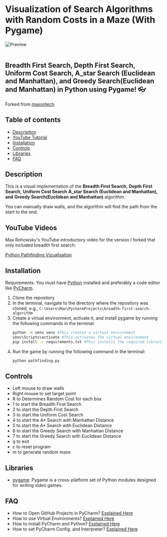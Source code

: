 # Visualization of Search Algorithms with Random Costs in a Maze (With Pygame)

![Preview](/preview.png)
<br>
<br>

##  **Breadth First Search,** **Depth First Search,** **Uniform Cost Search,** **A_star Search (Euclidean and Manhattan),** **and** **Greedy Search(Euclidean and Manhattan)** in **Python** using **Pygame**! 👓

Forked from [maxontech](https://github.com/MaxRohowsky)

## Table of contents

- [Description](#description)
- [YouTube Tutorial](#youtube-tutorial)
- [Installation](#installation)
- [Controls](#controls)
- [Libraries](#libraries)
- [FAQ](#faq)

## Description

This is a visual implementation of the **Breadth First Search,** **Depth First Search,** **Uniform Cost Search** **A_star Search (Euclidean and Manhattan),** **and** **Greedy Search(Euclidean and Manhattan)** algorithm.

You can manually draw walls, and the algorithm will find the path from the start to the end.

## YouTube Videos

Max Rohowsky's YouTube introductory video for the version I forked that only included breadth first search:

[Python Pathfinding Vizualisation](https://www.youtube.com/watch?v=QNpUN8gBeLY)

## Installation
Requirements: You must have [Python](https://www.python.org/downloads/) installed and preferably a code editor like [PyCharm](https://www.jetbrains.com/pycharm/download/).

1. Clone the repository 
2. In the terminal, navigate to the directory where the repository was cloned, e.g., `C:\Users\Max\PycharmProjects\breadth-first-search-algorithm`
3. Create a virtual environment, activate it, and install pygame by running the following commands in the terminal:
    ```bash
    python -m venv venv #This creates a virtual environment
    venv\Scripts\activate #This activates the virtual environment
    pip install -r requirements.txt #This installs the required libraries
    ```
4. Run the game by running the following command in the terminal:
    ```bash
    python pathfinding.py
    ```

## Controls
- Left mouse to draw walls
- Right mouse to set target point
- R to Determines Random Cost for each box
- 1 to start the Breadth First Search
- 2 to start the Depth First Search
- 3 to start the Uniform Cost Search
- 4 to start the A* Search with Manhattan Distance
- 5 to start the A* Search with Euclidean Distance
- 6 to start the Greedy Search with Manhattan Distance
- 7 to start the Greedy Search with Euclidean Distance
- q to exit
- c to reset program
- m to generate random maze

## Libraries

- [pygame](https://www.pygame.org/news): Pygame is a cross-platform set of Python modules designed for writing video games.

## FAQ
- How to Open GitHub Projects in PyCharm? [Explained Here](https://youtu.be/cAnWazo5pFU)
- How to use Virtual Environments? [Explained Here](https://youtu.be/2P30W3TN4nI)
- How to install PyCharm and Python? [Explained Here](https://youtu.be/XsL8JDkH-ec)
- How to set PyCharm Config. and Interpreter? [Explained Here](https://youtu.be/OajNS-WHiUI)
